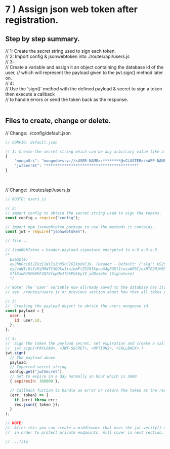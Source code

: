 # 7 ) Assign json web token after registration.

## Step by step summary.

// 1: Create the secret string used to sign each token. <br>
// 2: Import config & jsonwebtoken into ./routes/api/users.js <br>
// 3: <br>
//   Create a variable and assign it an object containing the database id of the user, 
//   which will represent the payload given to the jwt.sign() method later on. <br>
// 4: <br>
//   Use the 'sign()' method with the defined payload & secret to sign a token then execute a callback <br>
//   to handle errors or send the token back as the response. <br>
&nbsp;

## Files to create, change or delete.

// Change: ./config/default.json

```javascript
// CONFIG: default.json

// 1: Create the secret string which can be any arbitrary value like a password.
{
    "mongoUri": "mongodb+srv://<USER-NAME>:********@<CLUSTER>/<APP-NAME>?retryWrites=true"
    "jwtSecret": "****************************************"
}
```

&nbsp;

// Change: ./routes/api/users.js

```javascript
// ROUTE: users.js

// 2:
// import config to obtain the secret string used to sign the tokens.
const config = require("config");

// import npm jsonwebtoken package to use the methods it contains.
const jwt = require("jsonwebtoken");

// file...

// JsonWebToken = header.payload.signature encrypted to a-9.a-9.a-9
/* 
  Example: 
  eyJhbGciOiJIUzI1NiIsInR5cCI6IkpXVCJ9. (Header - Default: {'alg': HS256, typ:'JWT'}) 
  eyJzdWIiOiIxMjM0NTY3ODkwIiwibmFtZSI6IkpvaG4gRG9lIiwiaWF0IjoxNTE2MjM5MDIyfQ. (Payload)
  SflKxwRJSMeKKF2QT4fwpMeJf36POk6yJV_adQssw5c (Signature)
  */

// Note: The 'user' variable now allready saved to the database has its id.
// see ./routes/users.js or previous section about how that all takes place.

// 3: 
//  Creating the payload object to obtain the users mongoose id.
const payload = {
  user: {
    id: user.id,
  },
};

// 4:
//  Sign the token the payload secret, set expiration and create a callback after signing.
//  jwt.sign(<PAYLOAD>, <JWT-SECRET>, <OPTIONS>, <CALLBACK> )
jwt.sign(
  // The payload above
  payload,
  // Imported secret string
  config.get("jwtSecret"),
  // Set to expire in a day normally an hour which is 3600
  { expiresIn: 360000 },

  // Callback fuction to handle an error or return the token as the response
  (err, token) => {
    if (err) throw err;
    res.json({ token });
  }
);

// NOTE: 
//  After this you can create a middleware that uses the jwt.verify() method to verify tokens
//  in order to protect private endpoints. Will cover in next section.

// ...file
```
